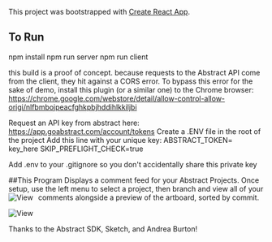 This project was bootstrapped with [Create React App](https://github.com/facebook/create-react-app).

## To Run
 npm install
 npm run server
 npm run client

 this build is a proof of concept.  because requests to the Abstract API come from the client, they hit against a CORS error.  To bypass this error for the sake of demo, install this plugin (or a similar one) to the Chrome browser: https://chrome.google.com/webstore/detail/allow-control-allow-origi/nlfbmbojpeacfghkpbjhddihlkkiljbi

 Request an API key from abstract here: https://app.goabstract.com/account/tokens
 Create a .ENV file in the root of the project
 Add this line with your unique key: 
    ABSTRACT_TOKEN= key_here
    SKIP_PREFLIGHT_CHECK=true

 Add .env to your .gitignore so you don't accidentally share this private key



##This Program
Displays a comment feed for your Abstract Projects. Once setup, use the left menu to select a project, then branch and view all of your comments alongside a preview of the artboard, sorted by commit.
<img src="view.png"
     alt="View"
     style="float: left; margin-right: 10px;" />

![View](View.png)

Thanks to the Abstract SDK, Sketch, and Andrea Burton!